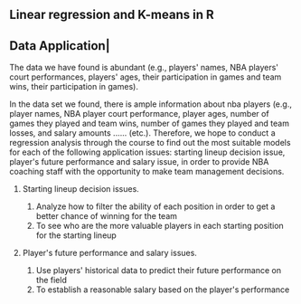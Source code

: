 ## Linear regression and K-means in R

Data Application| 
--
<p>The data we have found is abundant (e.g., players' names, NBA players' court performances, players' ages, their participation in games and team wins, their participation in games).<br>

In the data set we found, there is ample information about nba players (e.g., player names, NBA player court performance, player ages, number of games they played and team wins, number of games they played and team losses, and salary amounts ...... (etc.). Therefore, we hope to conduct a regression analysis through the course to find out the most suitable models for each of the following application issues: starting lineup decision issue, player's future performance and salary issue, in order to provide NBA coaching staff with the opportunity to make team management decisions.</p>

1. Starting lineup decision issues.
      1. Analyze how to filter the ability of each position in order to get a better chance of winning for the team
      2. To see who are the more valuable players in each starting position for the starting lineup

2. Player's future performance and salary issues.
      1. Use players' historical data to predict their future performance on the field
      2. To establish a reasonable salary based on the player's performance

